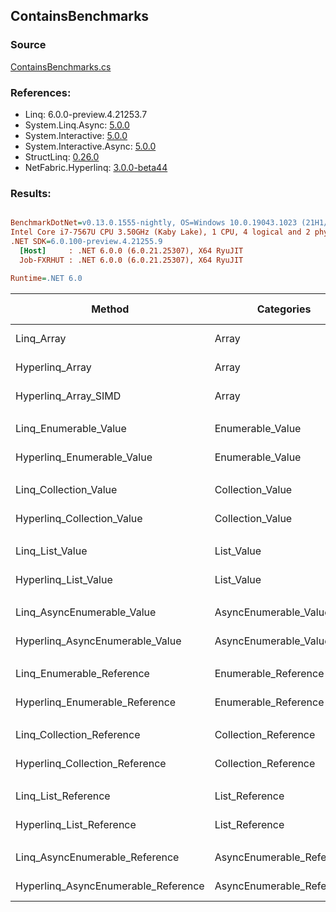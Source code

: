 ﻿## ContainsBenchmarks

### Source
[ContainsBenchmarks.cs](../NetFabric.Hyperlinq.Benchmarks/Benchmarks/ContainsBenchmarks.cs)

### References:
- Linq: 6.0.0-preview.4.21253.7
- System.Linq.Async: [5.0.0](https://www.nuget.org/packages/System.Linq.Async/5.0.0)
- System.Interactive: [5.0.0](https://www.nuget.org/packages/System.Interactive/5.0.0)
- System.Interactive.Async: [5.0.0](https://www.nuget.org/packages/System.Interactive.Async/5.0.0)
- StructLinq: [0.26.0](https://www.nuget.org/packages/StructLinq/0.26.0)
- NetFabric.Hyperlinq: [3.0.0-beta44](https://www.nuget.org/packages/NetFabric.Hyperlinq/3.0.0-beta44)

### Results:
``` ini

BenchmarkDotNet=v0.13.0.1555-nightly, OS=Windows 10.0.19043.1023 (21H1/May2021Update)
Intel Core i7-7567U CPU 3.50GHz (Kaby Lake), 1 CPU, 4 logical and 2 physical cores
.NET SDK=6.0.100-preview.4.21255.9
  [Host]     : .NET 6.0.0 (6.0.21.25307), X64 RyuJIT
  Job-FXRHUT : .NET 6.0.0 (6.0.21.25307), X64 RyuJIT

Runtime=.NET 6.0  

```
|                              Method |                Categories | Count |        Mean |    Error |   StdDev | Ratio |  Gen 0 | Gen 1 | Gen 2 | Allocated |
|------------------------------------ |-------------------------- |------ |------------:|---------:|---------:|------:|-------:|------:|------:|----------:|
|                          Linq_Array |                     Array |   100 |    41.37 ns | 0.116 ns | 0.108 ns |  1.00 |      - |     - |     - |         - |
|                     Hyperlinq_Array |                     Array |   100 |    31.03 ns | 0.118 ns | 0.110 ns |  0.75 |      - |     - |     - |         - |
|                Hyperlinq_Array_SIMD |                     Array |   100 |    23.29 ns | 0.058 ns | 0.054 ns |  0.56 |      - |     - |     - |         - |
|                                     |                           |       |             |          |          |       |        |       |       |           |
|               Linq_Enumerable_Value |          Enumerable_Value |   100 |   625.41 ns | 3.478 ns | 2.904 ns |  1.00 | 0.0153 |     - |     - |      32 B |
|          Hyperlinq_Enumerable_Value |          Enumerable_Value |   100 |   211.36 ns | 0.490 ns | 0.435 ns |  0.34 | 0.0191 |     - |     - |      40 B |
|                                     |                           |       |             |          |          |       |        |       |       |           |
|               Linq_Collection_Value |          Collection_Value |   100 |    36.54 ns | 0.153 ns | 0.144 ns |  1.00 |      - |     - |     - |         - |
|          Hyperlinq_Collection_Value |          Collection_Value |   100 |    36.91 ns | 0.268 ns | 0.224 ns |  1.01 |      - |     - |     - |         - |
|                                     |                           |       |             |          |          |       |        |       |       |           |
|                     Linq_List_Value |                List_Value |   100 |    37.84 ns | 0.165 ns | 0.147 ns |  1.00 |      - |     - |     - |         - |
|                Hyperlinq_List_Value |                List_Value |   100 |    40.72 ns | 0.325 ns | 0.288 ns |  1.08 |      - |     - |     - |         - |
|                                     |                           |       |             |          |          |       |        |       |       |           |
|          Linq_AsyncEnumerable_Value |     AsyncEnumerable_Value |   100 | 1,615.47 ns | 3.955 ns | 3.506 ns |  1.00 | 0.0153 |     - |     - |      32 B |
|     Hyperlinq_AsyncEnumerable_Value |     AsyncEnumerable_Value |   100 |   942.46 ns | 2.732 ns | 2.555 ns |  0.58 |      - |     - |     - |         - |
|                                     |                           |       |             |          |          |       |        |       |       |           |
|           Linq_Enumerable_Reference |      Enumerable_Reference |   100 |   598.60 ns | 2.790 ns | 2.610 ns |  1.00 | 0.0153 |     - |     - |      32 B |
|      Hyperlinq_Enumerable_Reference |      Enumerable_Reference |   100 |   683.93 ns | 5.594 ns | 4.959 ns |  1.14 | 0.0153 |     - |     - |      32 B |
|                                     |                           |       |             |          |          |       |        |       |       |           |
|           Linq_Collection_Reference |      Collection_Reference |   100 |    36.50 ns | 0.223 ns | 0.198 ns |  1.00 |      - |     - |     - |         - |
|      Hyperlinq_Collection_Reference |      Collection_Reference |   100 |    36.20 ns | 0.309 ns | 0.289 ns |  0.99 |      - |     - |     - |         - |
|                                     |                           |       |             |          |          |       |        |       |       |           |
|                 Linq_List_Reference |            List_Reference |   100 |    37.80 ns | 0.243 ns | 0.228 ns |  1.00 |      - |     - |     - |         - |
|            Hyperlinq_List_Reference |            List_Reference |   100 |    40.16 ns | 0.198 ns | 0.175 ns |  1.06 |      - |     - |     - |         - |
|                                     |                           |       |             |          |          |       |        |       |       |           |
|      Linq_AsyncEnumerable_Reference | AsyncEnumerable_Reference |   100 | 1,617.73 ns | 3.651 ns | 3.236 ns |  1.00 | 0.0153 |     - |     - |      32 B |
| Hyperlinq_AsyncEnumerable_Reference | AsyncEnumerable_Reference |   100 | 1,711.37 ns | 4.334 ns | 3.842 ns |  1.06 | 0.0153 |     - |     - |      32 B |
